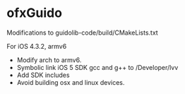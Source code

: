 # ofxGuido

Modifications to guidolib-code/build/CMakeLists.txt

For iOS 4.3.2, armv6

- Modify arch to armv6.
- Symbolic link iOS 5 SDK gcc and g++ to /Developer/lvv
- Add SDK includes
- Avoid building osx and linux devices.

 
